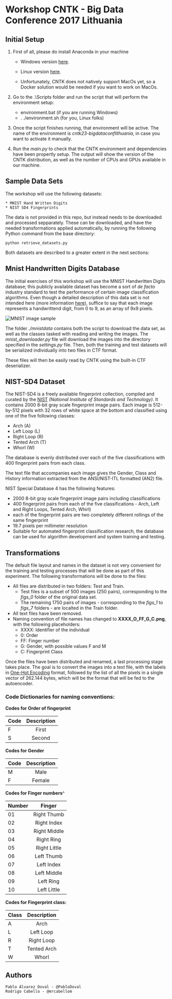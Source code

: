 # Workshop CNTK - Big Data Conference 2017 Lithuania

## Initial Setup

1. First of all, please do install Anaconda in your machine

    * Windows version [here](https://repo.continuum.io/archive/Anaconda3-4.1.1-Windows-x86_64.exe).

    * Linux version [here](https://repo.continuum.io/archive/Anaconda3-4.1.1-Linux-x86_64.sh).

    * Unfortunately, CNTK does not natively support MacOs yet, so a Docker solution would be needed if you want to work on MacOs.

2. Go to the .\Scripts folder and run the script that will perform the environment setup:
    * environment.bat (if you are running Windows)
    * . ./environment.sh (for you, Linux folks)

3. Once the script finishes running, that environment will be active. The name of the environment is *cntk23-bigdataconflithuania*, in case you want to activate it manually.

4. Run the *main.py* to check that the CNTK environment and dependencies have been propertly setup. The output will show the version of the CNTK distribution, as well as the number of CPUs and GPUs available in our machine.

## Sample Data Sets

The workshop will use the following datasets:

    * MNIST Hand Written Digits
    * NIST SD4 Fingerprints

The data is not provided in this repo, but instead needs to be downloaded and processed sepparately. These can be downloaded, and have the needed transformations applied automatically, by running the following Python command from the base directory:

`python retrieve_datasets.py`

Both datasets are described to a greater extent in the next sections:

## Mnist Handwritten Digits Database

The initial exercises of this workshop will use the MNIST Handwritten Digits database; this publicly available dataset has become a sort of *de facto* industry standard to test the performance of certain image classification algorithms. Even though a detailed description of this data set is not intended here (more information [here](https://en.wikipedia.org/wiki/MNIST_database)), suffice to say that each image represents a handwrittend digit, from 0 to 9, as an array of 9x9 pixels.

![MNIST image sample](https://www.researchgate.net/profile/Amaury_Lendasse/publication/264273647/figure/fig1/AS:295970354024489@1447576239974/Fig-18-0-9-Sample-digits-of-MNIST-handwritten-digit-database.png)


The folder *./mnistdata* contains both the script to download the data set, as well as the classes tasked with reading and writing the images. The *mnist_downloader.py* file will download the images into the directory specified in the *settings.py* file. Then, both the training and test datasets will be serialized individually into two files in CTF format.

These files will then be easily read by CNTK using the built-in CTF deserializer.

## NIST-SD4 Dataset

The NIST-SD4 is a freely available fingerprint collection, compiled and curated by the [NIST](https://www.nist.gov/) *(National Institute of Standards and Technology)*. It contains 2000 8-bit gray scale fingerprint image pairs. Each image is 512-by-512 pixels with 32 rows of white space at the bottom and classified using one of the five following classes:

+ Arch (A)
+ Left Loop (L)
+ Right Loop (R)
+ Tented Arch (T)
+ Whorl (W)

The database is evenly distributed over each of the five classifications with 400 fingerprint pairs from each class.

The text file that accompanies each image gives the Gender, Class and History information extracted from the ANSI/NIST-ITL formatted (AN2) file.

NIST Special Database 4 has the following features:
 
+ 2000 8-bit gray scale fingerprint image pairs including classifications
+ 400 fingerprint pairs from each of the five classifications - Arch, Left and Right Loops, Tented Arch, Whirl)
+ each of the fingerprint pairs are two completely different rollings of the same fingerprint
+ 19.7 pixels per millimeter resolution
+ Suitable for automated fingerprint classification research, the database can be used for algorithm development and system training and testing.

## Transformations

The default file layout and names in the dataset is not very convenient for the training and testing processes that will be done as part of this experiment. The following transformations will be done to the files:

+ All files are distributed in two folders: Test and Train.
    + Test files is a subset of 500 images (250 pairs), corresponding to the *figs_0* folder of the original data set.
    + The remaining 1750 pairs of images - corresponding to the *figs_1* to *figs_7* folders - are localted in the Train folder.
+ All text files have been removed.
+ Naming convention of file names has changed to **XXXX_O_FF_G_C.png**, with the following placeholders:
    + XXXX: Identifier of the individual
    + 0: Order
    + FF: Finger number
    + G: Gender, with possible values F and M
    + C: Fingerprint Class

Once the files have been distributed and renamed, a last processing stage takes place. The goal is to convert the images into a text file, with the labels in [One-Hot Encoding](https://en.wikipedia.org/wiki/One-hot) format, followed by the list of all the pixels in a single vector of 262.144 bytes, which will be the format that will be fed to the autoencoder.

### Code Dictionaries for naming conventions:

**Codes for Order of fingerprint**

|Code | Description |
|:--- |:-----------:|
|F    |First        |
|S    |Second       |

**Codes for Gender**

|Code | Description |
|:--- |:-----------:|
|M    |Male         |
|F    |Female       |

**Codes for Finger numbers**^

|Number | Finger       |
|:----- |:------------:|
|01     |Right Thumb   |
|02     |Right Index   |
|03     |Right Middle  |
|04     |Right Ring    |
|05     |Right Little  |
|06     |Left Thumb    |
|07     |Left Index    |
|08     |Left Middle   |
|09     |Left Ring     |
|10     |Left Little   |

**Codes for Fingerprint class:**

| Class | Description |
| ------|:-----------:|
| A     |Arch         |
| L     |Left Loop    |
| R     |Right Loop   |
| T     |Tented Arch  |
| W     |Whorl        |

## Authors

    Pablo Álvarez Doval - @PabloDoval
    Rodrigo Cabello - @mrcabellom
